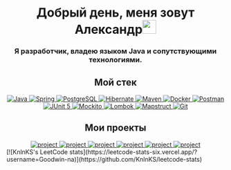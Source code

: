 
<h1 align="center">Добрый день, меня зовут Александр<img src="https://github.com/blackcater/blackcater/raw/main/images/Hi.gif" height="32"/></h1>
<h3 align="center">Я разработчик, владею языком Java и сопутствующими технологиями.</h3>


<h2 align="center">Мой стек</h2>
<div align="center">
    <a href="https://www.java.com" target="_blank" rel="noreferrer"> <img src="https://img.shields.io/badge/JAVA-f3f6f4?style=for-the-badge" alt = "Java"/> </a>
    <a href="https://spring.io/" target="_blank" rel="noreferrer"> <img src="https://img.shields.io/badge/SPRING_FRAMEWORK-green?style=for-the-badge" alt = "Spring"/> </a>
    <a href="https://www.postgresql.org/" target="_blank" rel="noreferrer"> <img src="https://img.shields.io/badge/POSTGRESQL-blue?style=for-the-badge" alt = "PostgreSQL"/> </a>
    <a href="https://hibernate.org/" target="_blank" rel="noreferrer"> <img src="https://img.shields.io/badge/HIBERNATE-999999?style=for-the-badge" alt = "Hibernate"/> </a>
    <a href="https://maven.apache.org/" target="_blank" rel="noreferrer"> <img src="https://img.shields.io/badge/MAVEN-red?style=for-the-badge" alt = "Maven"/> </a>
    <a href="https://www.docker.com/" target="_blank" rel="noreferrer"> <img src="https://img.shields.io/badge/DOCKER-1f82ab?style=for-the-badge" alt = "Docker"/> </a>
    <a href="https://www.postman.com/" target="_blank" rel="noreferrer"> <img src="https://img.shields.io/badge/POSTMAN-orange?style=for-the-badge" alt = "Postman"/> </a>
    <a href="https://junit.org/" target="_blank" rel="noreferrer"> <img src="https://img.shields.io/badge/JUNIT 5-6aa84f?style=for-the-badge" alt = "JUnit 5"/> </a>
    <a href="https://site.mockito.org/" target="_blank" rel="noreferrer"> <img src="https://img.shields.io/badge/MOCKITO-b6d7a8?style=for-the-badge" alt = "Mockito"/> </a>
    <a href="https://projectlombok.org/" target="_blank" rel="noreferrer"> <img src="https://img.shields.io/badge/LOMBOK-f3f6f4?style=for-the-badge" alt = "Lombok"/> </a>
    <a href="https://mapstruct.org/" target="_blank" rel="noreferrer"> <img src="https://img.shields.io/badge/MAPSTRUCT-orange?style=for-the-badge" alt = "Mapstruct"/> </a>
    <a href="https://git-scm.com/" target="_blank" rel="noreferrer"> <img src="https://img.shields.io/badge/GIT-f6b26b?style=for-the-badge" alt = "Git"/> </a>
</div>

<h2 align="center">Мои проекты</h2>
<div align="center">
    <a href="https://github.com/Alex-Naumenko1986/java-explore-with-me" target="_project" rel="noreferrer"> <img src="https://github-readme-stats.vercel.app/api/pin/?username=Alex-Naumenko1986&repo=java-explore-with-me&theme=shadow_blue" alt="project"/> </a>
    <a href="https://github.com/Alex-Naumenko1986/java-shareit" target="_project" rel="noreferrer"> <img src="https://github-readme-stats.vercel.app/api/pin/?username=Alex-Naumenko1986&repo=java-shareit&theme=shadow_blue" alt="project"/> </a>
    <a href="https://github.com/Alex-Naumenko1986/java-filmorate-group/tree/develop" target="_project" rel="noreferrer"> <img src="https://github-readme-stats.vercel.app/api/pin/?username=Alex-Naumenko1986&repo=java-filmorate-group&theme=shadow_blue" alt="project"/> </a>
    <a href="https://github.com/Alex-Naumenko1986/java-kanban" target="_project" rel="noreferrer"> <img src="https://github-readme-stats.vercel.app/api/pin/?username=Alex-Naumenko1986&repo=java-kanban&theme=shadow_blue" alt="project"/> </a>
    <a href="https://github.com/Alex-Naumenko1986/accounting-app" target="_project" rel="noreferrer"> <img src="https://github-readme-stats.vercel.app/api/pin/?username=Alex-Naumenko1986&repo=accounting-app&theme=shadow_blue" alt="project"/> </a>
     <a href="https://github.com/Alex-Naumenko1986/step-tracker" target="_project" rel="noreferrer"> <img src="https://github-readme-stats.vercel.app/api/pin/?username=Alex-Naumenko1986&repo=step-tracker&theme=shadow_blue" alt="project"/> </a>
</div>
<div align="left">
    [![KnlnKS's LeetCode stats](https://leetcode-stats-six.vercel.app/?username=Goodwin-na)](https://github.com/KnlnKS/leetcode-stats)
</div>

